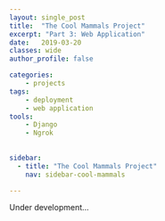 ```yaml
---
layout: single_post
title:  "The Cool Mammals Project"
excerpt: "Part 3: Web Application"
date:   2019-03-20
classes: wide
author_profile: false

categories: 
    - projects
tags: 
    - deployment
    - web application
tools:    
    - Django
    - Ngrok
  
  
sidebar:
  - title: "The Cool Mammals Project"
    nav: sidebar-cool-mammals

---  
```




Under development...